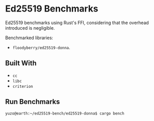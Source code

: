# Ed25519 Benchmarks

Ed25519 benchmarks using Rust's FFI, considering that the overhead introduced is negligible.

Benchmarked libraries:

- `floodyberry/ed25519-donna`.

## Built With

- `cc`
- `libc`
- `criterion`

## Run Benchmarks

```console
yuzo@earth:~/ed25519-bench/ed25519-donna$ cargo bench
```
